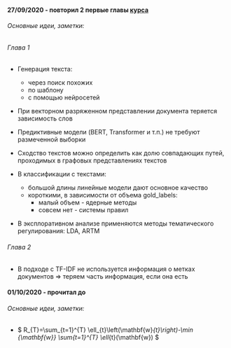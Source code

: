 #### 27/09/2020 - повторил 2 первые главы [курса](https://stepik.org/course/54098/promo)
  ###### Основные идеи, заметки:
  ###### Глава 1
- Генерация текста:
   * через поиск похожих
   * по шаблону
   * с помощью нейросетей
- При векторном разряженном представлении документа теряется зависимость слов
- Предиктивные модели (BERT, Transformer и т.п.) не требуют размеченной выборки
- Сходство текстов можно определить как долю совпадающих путей, проходимых в графовых представлениях текстов   
- В классификации с текстами:
   * большой длины линейные модели дают основное качество
   * короткими, в зависимости от объема gold_labels:
     * малый объем - ядерные методы
     * совсем нет - системы правил

- В эксплоративном анализе применяются методы тематического регулирования: LDA, ARTM
 ###### Глава 2
- В подходе с TF-IDF не используется информация о метках документов => теряем часть информация, если она есть
#### 01/10/2020 - прочитал до
  ###### Основные идеи, заметки:
- $ R_{T}=\sum_{t=1}^{T} \ell_{t}\left(\mathbf{w}_{t}\right)-\min _{\mathbf{w}} \sum_{t=1}^{T} \ell_{t}(\mathbf{w}) $

